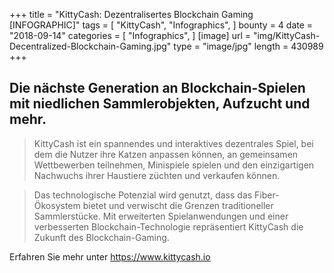 +++
title = "KittyCash: Dezentralisertes Blockchain Gaming [INFOGRAPHIC]"
tags = [
    "KittyCash",
    "Infographics",
]
bounty = 4
date = "2018-09-14"
categories = [
    "Infographics",
]
[image]
    url = "img/KittyCash-Decentralized-Blockchain-Gaming.jpg"
    type = "image/jpg"
    length = 430989
+++

## Die nächste Generation an Blockchain-Spielen mit niedlichen Sammlerobjekten, Aufzucht und mehr.

> KittyCash ist ein spannendes und interaktives dezentrales Spiel, bei dem die Nutzer ihre Katzen anpassen können, an gemeinsamen Wettbewerben teilnehmen, Minispiele spielen und den einzigartigen Nachwuchs ihrer Haustiere züchten und verkaufen können.

> Das technologische Potenzial wird genutzt, dass das Fiber-Ökosystem bietet und verwischt die Grenzen traditioneller Sammlerstücke. Mit erweiterten Spielanwendungen und einer verbesserten Blockchain-Technologie repräsentiert KittyCash die Zukunft des Blockchain-Gaming.

Erfahren Sie mehr unter https://www.kittycash.io
